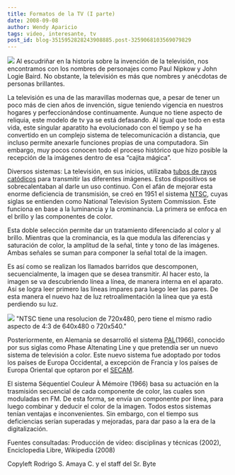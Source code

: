 ```yaml
---
title: Formatos de la TV (I parte)
date: 2008-09-08
author: Wendy Aparicio
tags: video, interesante, tv
post_id: blog-3515952828243908885.post-3259068103569079829
---
```


[![](https://3.bp.blogspot.com/_JbB9KsZ238w/SMXzBQviuYI/AAAAAAAAAKA/Xsf7gOoBo4w/s320/a236%5B1%5D.jpg)](https://3.bp.blogspot.com/_JbB9KsZ238w/SMXzBQviuYI/AAAAAAAAAKA/Xsf7gOoBo4w/s1600-h/a236%5B1%5D.jpg) Al escudriñar en la historia sobre la invención de la televisión,
nos encontramos con los nombres de personajes como Paul Nipkow y John Logie Baird. No obstante, la televisión es más que nombres y anécdotas de personas brillantes.

La televisión es una de las maravillas modernas que, a pesar de tener un poco más de cien años de invención, sigue teniendo vigencia en nuestros hogares y perfeccionándose continuamente. Aunque no tiene aspecto de reliquia, este modelo de tv ya se está defasando. Al igual que todo en esta vida, este singular aparatito ha evolucionado con el tiempo y se ha convertido en un complejo sistema de telecomunicación a distancia, que incluso permite anexarle funciones propias de una computadora. Sin embargo, muy pocos conocen todo el proceso histórico que hizo posible la recepción de la imágenes dentro de esa “cajita mágica”.

Diversos sistemas: La televisión, en sus inicios, utilizaba [tubos de rayos catódicos](http://es.wikipedia.org/wiki/CRT) para transmitir las diferentes imágenes. Estos dispositivos se sobrecalentaban al darle un uso continuo. Con el afán de mejorar esta enorme deficiencia de transmisión, se creó en 1951 el sistema [NTSC](http://es.wikipedia.org/wiki/NTSC), cuyas siglas se entienden como National Television System Commission. Este funciona en base a la luminancia y la crominancia. La primera se enfoca en el brillo y las componentes de color.

Esta doble selección permite dar un tratamiento diferenciado al color y al brillo. Mientras que la crominancia, es la que modula las diferencias y saturación de color, la amplitud de la señal, tinte y tono de las imágenes. Ambas señales se suman para componer la señal total de la imagen.

Es así como se realizan los llamados barridos que descomponen, secuencialmente, la imagen que se desea transmitir. Al hacer esto, la imagen se va descubriendo línea a línea, de manera interna en el aparato. Así se logra leer primero las líneas impares para luego leer las pares. De esta manera el nuevo haz de luz retroalimentación la línea que ya está perdiendo su luz.

[![](https://4.bp.blogspot.com/_ayvorITawE4/SMX273y5ObI/AAAAAAAABPI/Yh9K_VxH4c4/s200/ntsc_colorbars.png)](https://4.bp.blogspot.com/_ayvorITawE4/SMX273y5ObI/AAAAAAAABPI/Yh9K_VxH4c4/s1600-h/ntsc_colorbars.png)
"NTSC tiene una resolucion
de 720x480, pero tiene el mismo radio aspecto de 4:3 de 640x480 o 720x540."

Posteriormente, en Alemania se desarrolló el sistema [PAL](http://es.wikipedia.org/wiki/PAL)(1966), conocido por sus siglas como Phase Altenating Line y que pretendía ser un nuevo sistema de televisión a color. Este nuevo sistema fue adoptado por todos los países de Europa Occidental, a excepción de Francia y los países de Europa Oriental que optaron por el [SECAM](http://es.wikipedia.org/wiki/SECAM).

El sistema Séquentiel Couleur À Mémoire (1966) basa su actuación en la trasmisión secuencial de cada componente de color, las cuales son moduladas en FM. De esta forma, se envía un componente por línea, para luego combinar y deducir el color de la imagen. Todos estos sistemas tenían ventajas e inconvenientes. Sin embargo, con el tiempo sus deficiencias serían superadas y mejoradas, para dar paso a la era de la digitalización.

Fuentes consultadas: Producción de vídeo: disciplinas y técnicas (2002), Enciclopedia Libre, Wikipedia (2008)

Copyleft Rodrigo S. Amaya C. y el staff del Sr. Byte